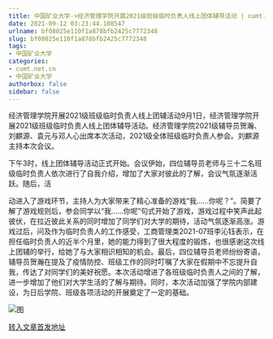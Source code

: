 ```yaml
---
title: 中国矿业大学->经济管理学院开展2021级班级临时负责人线上团体辅导活动 | cumt.net.cn
date: 2021-09-12 03:23:44.108547
urlname: bf08025e110f1a878bfb2425c7772348
slug: bf08025e110f1a878bfb2425c7772348
tags: 
- 中国矿业大学
categories:
- cumt.net.cn
- 中国矿业大学
authorbox: false
sidebar: false
---
```

经济管理学院开展2021级班级临时负责人线上团辅活动9月1日，经济管理学院开展2021级班级临时负责人线上团体辅导活动。经济管理学院2021级辅导员贺瀚、刘麒源、袁元与邓人心出席本次活动，2021级全体班级临时负责人参会。刘麒源主持本次会议。

下午3时，线上团体辅导活动正式开始。会议伊始，四位辅导员老师与三十二名班级临时负责人依次进行了自我介绍，增加了大家对彼此的了解，会议气氛逐渐活跃。随后，活
<!--more-->
动进入了游戏环节，主持人为大家带来了精心准备的游戏“我……你呢？”。简要了解了游戏规则后，参会同学以“我……你呢”句式开始了游戏，游戏过程中笑声此起彼伏，在拉近彼此关系的同时增加了同学们对大学的期待，活动气氛逐渐高涨。游戏过后，问及作为临时负责人的工作感受，工商管理类2021-07班李沁钰表示，在担任临时负责人的近半个月里，她的能力得到了很大程度的锻炼，也很感谢这次线上团辅的举行，给她了与大家相识相知的机会。最后，四位辅导员老师纷纷寄语，辅导员贺瀚在提及了疫情防控、班级工作的同时叮嘱了大家在假期中不忘提升自我，传达了对同学们的美好祝愿。本次活动增进了各班级临时负责人之间的了解，进一步增加了他们对大学生活的了解与期待。同时，本次活动加强了学院内部建设，为日后学院、班级各项活动的开展奠定了一定的基础。

![图](http://xwzx.cumt.edu.cn/_upload/article/images/87/7e/a27326c143a3926bff6443c54ea5/671eda81-6ac6-497d-9766-48c445841113.png)

[转入文章首发地址](http://xwzx.cumt.edu.cn/3f/65/c523a606053/page.htm)